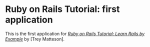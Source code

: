 # Ruby on Rails Tutorial: first application

This is the first application for
[*Ruby on Rails Tutorial: Learn Rails by Example*](http://railstutorial.org/)
by [Trey Matteson].
